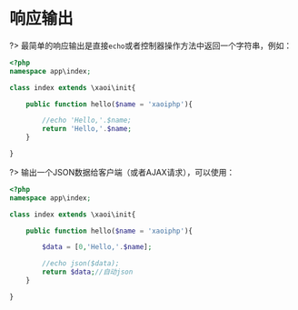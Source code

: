 # 响应输出

?> 最简单的响应输出是直接`echo`或者控制器操作方法中返回一个字符串，例如：

```php
<?php
namespace app\index;

class index extends \xaoi\init{

    public function hello($name = 'xaoiphp'){

        //echo 'Hello,'.$name;
        return 'Hello,'.$name;
    }

}

```

?> 输出一个JSON数据给客户端（或者AJAX请求），可以使用：
```php
<?php
namespace app\index;

class index extends \xaoi\init{

    public function hello($name = 'xaoiphp'){

        $data = [0,'Hello,'.$name];

        //echo json($data);
        return $data;//自动json
    }

}

```
